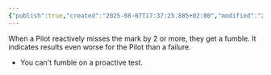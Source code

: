 ```yaml
---
{"publish":true,"created":"2025-08-07T17:37:25.885+02:00","modified":"2025-08-07T18:41:46.730+02:00","cssclasses":""}
---
```


When a Pilot reactively misses the mark by 2 or more, they get a fumble. It indicates results even worse for the Pilot than a failure.
- You can't fumble on a proactive test.